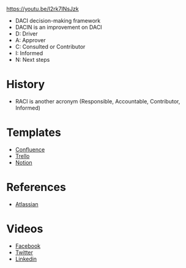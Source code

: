 https://youtu.be/I2rk7INsJzk


+ DACI decision-making framework
+ DACIN is an improvement on DACI
+ D: Driver
+ A: Approver
+ C: Consulted or Contributor
+ I: Informed
+ N: Next steps

# History
+ RACI is another acronym (Responsible, Accountable, Contributor, Informed)

# Templates
+ [Confluence](https://www.atlassian.com/software/confluence/templates/decision)
+ [Trello](https://trello.com/b/6FT8JFEr/daci-decision-making)
+ [Notion](https://www.notion.so/templates/daci-decisions)

# References
+ [Atlassian](https://www.atlassian.com/team-playbook/plays/daci)

# Videos
+ [Facebook](https://www.facebook.com/emad.elsaid.hamed/posts/pfbid026yyH9NccQCWntAoGpXNs19TaneUQ81WUyDH8E8YK7sHpkfEDMZziNk52fht8LPpYl)
+ [Twitter](https://twitter.com/emad__elsaid/status/1708229845577003391)
+ [Linkedin](https://www.linkedin.com/posts/emadelsaid_%D8%A7%D8%B2%D8%A7%D9%8A-%D8%AA%D8%AD%D9%84-%D9%85%D8%B4%D8%A7%D9%83%D9%84-%D8%A7%D9%84%D8%B4%D8%BA%D9%84-activity-7114194141848195072-bl1H)